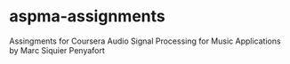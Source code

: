 # aspma-assignments
Assingments for Coursera Audio Signal Processing for Music Applications
by Marc Siquier Penyafort
